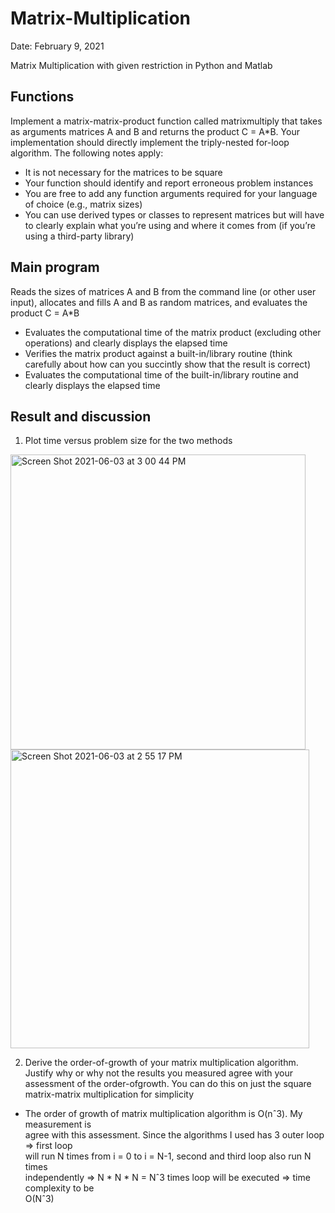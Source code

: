 # Matrix-Multiplication
Date: February 9, 2021

Matrix Multiplication with given restriction in Python and Matlab

## Functions
Implement a matrix-matrix-product function called matrixmultiply that takes as arguments
matrices A and B and returns the product C = A*B. Your implementation should directly
implement the triply-nested for-loop algorithm. The following notes
apply:

- It is not necessary for the matrices to be square
- Your function should identify and report erroneous problem instances
- You are free to add any function arguments required for your language of choice (e.g.,
matrix sizes)
- You can use derived types or classes to represent matrices but will have to clearly explain
what you’re using and where it comes from (if you’re using a third-party library)

## Main program
Reads the sizes of matrices A and B from the command line (or other user input),
allocates and fills A and B as random matrices, and evaluates the product C = A*B

- Evaluates the computational time of the matrix product (excluding other operations)
and clearly displays the elapsed time
- Verifies the matrix product against a built-in/library routine (think carefully about
how can you succintly show that the result is correct)
- Evaluates the computational time of the built-in/library routine and clearly displays
the elapsed time

## Result and discussion 
1. Plot time versus problem size for the two methods

<img width="472" alt="Screen Shot 2021-06-03 at 3 00 44 PM" src="https://user-images.githubusercontent.com/73355680/120704641-769e3280-c47c-11eb-9128-0a6e2e16a91a.png">


<img width="478" alt="Screen Shot 2021-06-03 at 2 55 17 PM" src="https://user-images.githubusercontent.com/73355680/120704027-aef14100-c47b-11eb-927d-6b7d4dab503f.png">

2. Derive	the	order-of-growth	of	your	matrix	multiplication	algorithm.	Justify	why	or why	not	the	results	you	measured	agree	with	your	assessment	of	the	order-ofgrowth.	You	can do	this	on	just	the	square	matrix-matrix	multiplication	for	simplicity	

- The	order	of	growth of	matrix	multiplication	algorithm is	O(nˆ3).	My	measurement	is	
agree	with	this	assessment.	Since	the	algorithms I	used has	3	outer	loop	=>	first	loop	
will	run	N	times	from	i	=	0	to	i =	N-1,	second and	third	loop	also	run	N	times	
independently	=> N * N * N =	Nˆ3 times	loop	will	be	executed =>	time complexity	to	be	
O(Nˆ3)
